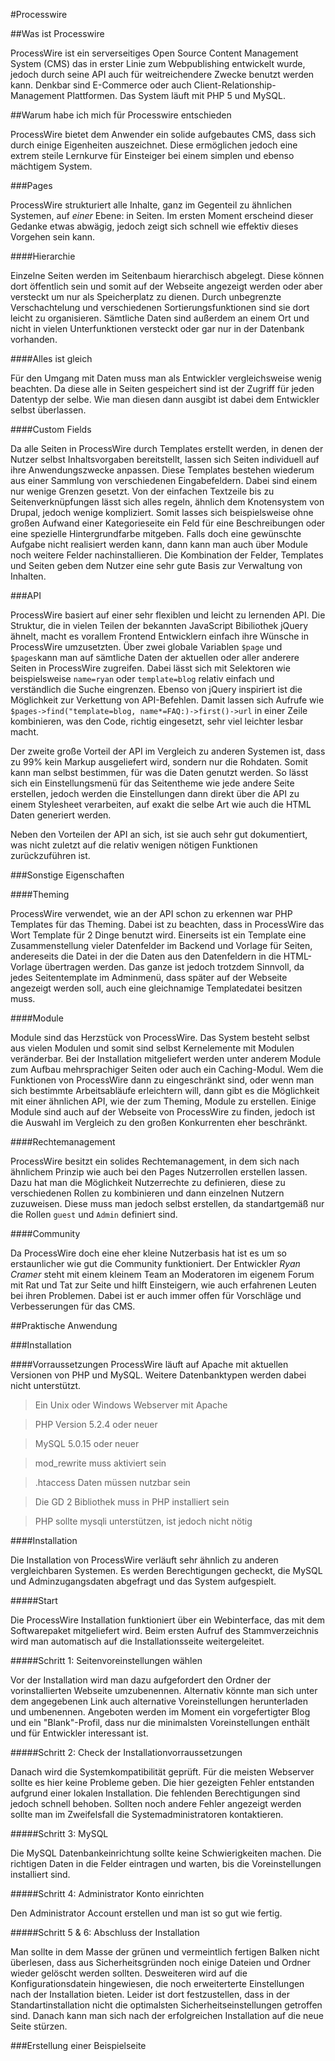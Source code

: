 #Processwire

##Was ist Processwire

ProcessWire ist ein serverseitiges Open Source Content Management System (CMS) das in erster Linie zum Webpublishing entwickelt wurde, jedoch durch seine API auch für weitreichendere Zwecke benutzt werden kann. Denkbar sind E-Commerce oder auch Client-Relationship-Management Plattformen. Das System läuft mit PHP 5 und MySQL.

##Warum habe ich mich für Processwire entschieden

ProcessWire bietet dem Anwender ein solide aufgebautes CMS, dass sich durch einige Eigenheiten auszeichnet. Diese ermöglichen jedoch eine extrem steile Lernkurve für Einsteiger bei einem simplen und ebenso mächtigem System.

###Pages

ProcessWire strukturiert alle Inhalte, ganz im Gegenteil zu ähnlichen Systemen, auf *einer* Ebene: in Seiten. Im ersten Moment erscheind dieser Gedanke etwas abwägig, jedoch zeigt sich schnell wie effektiv dieses Vorgehen sein kann.

####Hierarchie

Einzelne Seiten werden im Seitenbaum hierarchisch abgelegt. Diese können dort öffentlich sein und somit auf der Webseite angezeigt werden oder aber versteckt um nur als Speicherplatz zu dienen. Durch unbegrenzte Verschachtelung und verschiedenen Sortierungsfunktionen sind sie dort leicht zu organisieren. Sämtliche Daten sind außerdem an einem Ort und nicht in vielen Unterfunktionen versteckt oder gar nur in der Datenbank vorhanden.

####Alles ist gleich

Für den Umgang mit Daten muss man als Entwickler vergleichsweise wenig beachten. Da diese alle in Seiten gespeichert sind ist der Zugriff für jeden Datentyp der selbe. Wie man diesen dann ausgibt ist dabei dem Entwickler selbst überlassen.

####Custom Fields

Da alle Seiten in ProcessWire durch Templates erstellt werden, in denen der Nutzer selbst Inhaltsvorgaben bereitstellt, lassen sich Seiten individuell auf ihre Anwendungszwecke anpassen. Diese Templates bestehen wiederum aus einer Sammlung von verschiedenen Eingabefeldern. Dabei sind einem nur wenige Grenzen gesetzt. Von der einfachen Textzeile bis zu Seitenverknüpfungen lässt sich alles regeln, ähnlich dem Knotensystem von Drupal, jedoch wenige kompliziert. Somit lasses sich beispielsweise ohne großen Aufwand einer Kategorieseite ein Feld für eine Beschreibungen oder eine spezielle Hintergrundfarbe mitgeben. Falls doch eine gewünschte Aufgabe nicht realisiert werden kann, dann kann man auch über Module noch weitere Felder nachinstallieren. Die Kombination der Felder, Templates und Seiten geben dem Nutzer eine sehr gute Basis zur Verwaltung von Inhalten.

###API

ProcessWire basiert auf einer sehr flexiblen und leicht zu lernenden API. Die Struktur, die in vielen Teilen der bekannten JavaScript Bibiliothek jQuery ähnelt, macht es vorallem Frontend Entwicklern einfach ihre Wünsche in ProcessWire umzusetzten. Über zwei globale Variablen `$page` und `$pages`kann man auf sämtliche Daten der aktuellen oder aller anderere Seiten in ProcessWire zugreifen. Dabei lässt sich mit Selektoren wie beispielsweise `name=ryan` oder `template=blog` relativ einfach und verständlich die Suche eingrenzen. Ebenso von jQuery inspiriert ist die Möglichkeit zur Verkettung von API-Befehlen. Damit lassen sich Aufrufe wie `$pages->find("template=blog, name*=FAQ:)->first()->url` in einer Zeile kombinieren, was den Code, richtig eingesetzt, sehr viel leichter lesbar macht.

Der zweite große Vorteil der API im Vergleich zu anderen Systemen ist, dass zu 99% kein Markup ausgeliefert wird, sondern nur die Rohdaten. Somit kann man selbst bestimmen, für was die Daten genutzt werden. So lässt sich ein Einstellungsmenü für das Seitentheme wie jede andere Seite erstellen, jedoch werden die Einstellungen dann direkt über die API zu einem Stylesheet verarbeiten, auf exakt die selbe Art wie auch die HTML Daten generiert werden.

Neben den Vorteilen der API an sich, ist sie auch sehr gut dokumentiert, was nicht zuletzt auf die relativ wenigen nötigen Funktionen zurückzuführen ist.

###Sonstige Eigenschaften

####Theming

ProcessWire verwendet, wie an der API schon zu erkennen war PHP Templates für das Theming. Dabei ist zu beachten, dass in ProcessWire das Wort Template für 2 Dinge benutzt wird. Einerseits ist ein Template eine Zusammenstellung vieler Datenfelder im Backend und Vorlage für Seiten, andereseits die Datei in der die Daten aus den Datenfeldern in die HTML-Vorlage übertragen werden. Das ganze ist jedoch trotzdem Sinnvoll, da jedes Seitentemplate im Adminmenü, dass später auf der Webseite angezeigt werden soll, auch eine gleichnamige Templatedatei besitzen muss.

####Module

Module sind das Herzstück von ProcessWire. Das System besteht selbst aus vielen Modulen und somit sind selbst Kernelemente mit Modulen veränderbar. Bei der Installation mitgeliefert werden unter anderem Module zum Aufbau mehrsprachiger Seiten oder auch ein Caching-Modul. Wem die Funktionen von ProcessWire dann zu eingeschränkt sind, oder wenn man sich bestimmte Arbeitsabläufe erleichtern will, dann gibt es die Möglichkeit mit einer ähnlichen API, wie der zum Theming, Module zu erstellen. Einige Module sind auch auf der Webseite von ProcessWire zu finden, jedoch ist die Auswahl im Vergleich zu den großen Konkurrenten eher beschränkt.

####Rechtemanagement

ProcessWire besitzt ein solides Rechtemanagement, in dem sich nach ähnlichem Prinzip wie auch bei den Pages Nutzerrollen erstellen lassen. Dazu hat man die Möglichkeit Nutzerrechte zu definieren, diese zu verschiedenen Rollen zu kombinieren und dann einzelnen Nutzern zuzuweisen. Diese muss man jedoch selbst erstellen, da standartgemäß nur die Rollen `guest` und `Admin` definiert sind.

####Community

Da ProcessWire doch eine eher kleine Nutzerbasis hat ist es um so erstaunlicher wie gut die Community funktioniert. Der Entwickler *Ryan Cramer* steht mit einem kleinem Team an Moderatoren im eigenem Forum mit Rat und Tat zur Seite und hilft Einsteigern, wie auch erfahrenen Leuten bei ihren Problemen. Dabei ist er auch immer offen für Vorschläge und Verbesserungen für das CMS.

##Praktische Anwendung

###Installation

####Vorraussetzungen
ProcessWire läuft auf Apache mit aktuellen Versionen von PHP und MySQL. Weitere Datenbanktypen werden dabei nicht unterstützt.

> Ein Unix oder Windows Webserver mit Apache

> PHP Version 5.2.4 oder neuer

> MySQL 5.0.15 oder neuer

> mod_rewrite muss aktiviert sein

> .htaccess Daten müssen nutzbar sein

> Die GD 2 Bibliothek muss in PHP installiert sein

> PHP sollte mysqli unterstützen, ist jedoch nicht nötig

####Installation

Die Installation von ProcessWire verläuft sehr ähnlich zu anderen vergleichbaren Systemen. Es werden Berechtigungen gecheckt, die MySQL und Adminzugangsdaten abgefragt und das System aufgespielt.

#####Start

Die ProcessWire Installation funktioniert über ein Webinterface, das mit dem Softwarepaket mitgeliefert wird. Beim ersten Aufruf des Stammverzeichnis wird man automatisch auf die Installationsseite weitergeleitet.

#####Schritt 1: Seitenvoreinstellungen wählen

Vor der Installation wird man dazu aufgefordert den Ordner der vorinstallierten Webseite umzubenennen. Alternativ könnte man sich unter dem angegebenen Link auch alternative Voreinstellungen herunterladen und umbenennen. Angeboten werden im Moment ein vorgefertigter Blog und ein "Blank"-Profil, dass nur die minimalsten Voreinstellungen enthält und für Entwickler interessant ist.

#####Schritt 2: Check der Installationvorraussetzungen

Danach wird die Systemkompatibilität geprüft. Für die meisten Webserver sollte es hier keine Probleme geben. Die hier gezeigten Fehler entstanden aufgrund einer lokalen Installation. Die fehlenden Berechtigungen sind jedoch schnell behoben. Sollten noch andere Fehler angezeigt werden sollte man im Zweifelsfall die Systemadministratoren kontaktieren.

#####Schritt 3: MySQL

Die MySQL Datenbankeinrichtung sollte keine Schwierigkeiten machen. Die richtigen Daten in die Felder eintragen und warten, bis die Voreinstellungen installiert sind.

#####Schritt 4: Administrator Konto einrichten

Den Administrator Account erstellen und man ist so gut wie fertig.

#####Schritt 5 & 6: Abschluss der Installation

Man sollte in dem Masse der grünen und vermeintlich fertigen Balken nicht überlesen, dass aus Sicherheitsgründen noch einige Dateien und Ordner wieder gelöscht werden sollten. Desweiteren wird auf die Konfigurationsdatein hingewiesen, die noch erweiterterte Einstellungen nach der Installation bieten. Leider ist dort festzustellen, dass in der Standartinstallation nicht die optimalsten Sicherheitseinstellungen getroffen sind. Danach kann man sich nach der erfolgreichen Installation auf die neue Seite stürzen.

###Erstellung einer Beispielseite